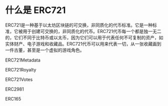 # 什么是 ERC721

ERC721是一种基于以太坊区块链的可交换，非同质化的代币标准。它是一种标准，它被用于创建可交换的，非同质化的代币。ERC721代币每一个都是独一无二的，它们不同于比特币或以太币，因为它们可以用于代表任何不可复制的资产，如实体财产、电子游戏和收藏品。ERC721代币可以用来代表一切，从一张收藏画到一件古董，甚至是一个虚拟的游戏角色。

ERC721Metadata

ERC721Royalty

ERC721Votes

ERC2981



ERC165